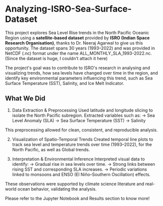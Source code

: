 # Analyzing-ISRO-Sea-Surface-Dataset

This project explores Sea Level Rise trends in the North Pacific Oceanic Region using a **satellite-based dataset** provided by **ISRO (Indian Space Research Organisation)**, thanks to Dr. Neeraj Agarwal to give us this opportunity. The dataset spans 30 years (1993–2022) and was provided in NetCDF (.nc) format under the name ALL_MONTHLY_SLA_1993-2022.nc. (Since the dataset is huge, I couldn't attach it here)

The project's goal was to contribute to ISRO's research in analysing and visualizing trends, how sea levels have changed over time in the region, and identify key environmental parameters influencing this trend, such as Sea Surface Temperature (SST), Salinity, and Ice Melt Indicator.

## What We Did
1. Data Extraction & Preprocessing
Used latitude and longitude slicing to isolate the North Pacific subregion.
Extracted variables such as:
-> Sea Level Anomaly (SLA)
-> Sea Surface Temperature (SST)
-> Salinity

This preprocessing allowed for clean, consistent, and reproducible analysis.

2. Visualization of Spatio-Temporal Trends
Created temporal line plots to track sea level and temperature trends over time (1993–2022), for the North Pacific, as well as Global trends.

3. Interpretation & Environmental Inference
Interpreted visual data to identify:
-> Gradual rise in sea levels over time.
-> Strong links between rising SST and corresponding SLA increases.
-> Periodic variations linked to monsoons and ENSO (El Niño–Southern Oscillation) effects.

These observations were supported by climate science literature and real-world ocean behavior, validating the analysis.

Please refer to the Jupyter Notebook and Results section to know more!


